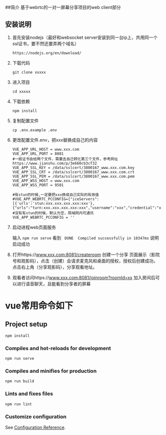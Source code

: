 ##简介
基于webrtc的一对一屏幕分享项目的web client部分

## 安装说明

1. 首先安装nodejs（最好和websocket server安装到同一台ip上，共用同一个ssl证书，要不然还要弄两个域名）

    `https://nodejs.org/en/download/`

2. 下载代码

    `git clone xxxxx`
    
3. 进入项目

    `cd xxxxx`   
    
4. 下载依赖

    `npm install`
   
6. 复制配置文件

    `cp .env.example .env` 

7. 更改配置文件.env，把xxx替换成自己的内容
    ```
	VUE_APP_URL_HOST = www.xxx.com
	VUE_APP_URL_PORT = 8081
	#一般证书会给两个文件，需要去自己转化第三个文件，参考网址 https://www.jianshu.com/p/3e660cb3cf32
	VUE_APP_SSL_KEY = /data/sslcert/3800167_www.xxx.com.key
	VUE_APP_SSL_CRT = /data/sslcert/3800167_www.xxx.com.crt
	VUE_APP_SSL_PEM = /data/sslcert/3800167_www.xxx.com.pem
	VUE_APP_WSS_HOST = www.xxx.com
	VUE_APP_WSS_PORT = 9501

	#有stun的时候,一定要把xxx换成自己实际的有效值
	#VUE_APP_WEBRTC_PCCONFIG={"iceServers":[{'urls':'stun:xxx.xxx.xxx.xxx:xxx'},{"urls":"turn:xxx.xxx.xxx.xxx:xxx","username":"xxx","credential":"xxx"}]}
	#没有有stun的时候，默认为空，局域网内可通讯
	VUE_APP_WEBRTC_PCCONFIG = ''
    ```
 
8. 启动进程web页面服务
 
    输入
    `npm run serve`
    看到
    ` DONE  Compiled successfully in 10347ms`
    说明启动成功
    
10. 打开https://www.xxx.com:8081/createroom 创建一个分享
	页面展示（影院号和观影码），点击（创建）会请求麦克风和桌面的授权，授权后创建成功，点击右上角（分享观影码），分享观看地址。

11. 观看者访问https://www.xxx.com:8081/joinroom?roomId=xx 加入房间后可以进行语音聊天，且能看到分享者的屏幕
    
# vue常用命令如下

## Project setup
```
npm install
```

### Compiles and hot-reloads for development
```
npm run serve
```

### Compiles and minifies for production
```
npm run build
```

### Lints and fixes files
```
npm run lint
```

### Customize configuration
See [Configuration Reference](https://cli.vuejs.org/config/).
